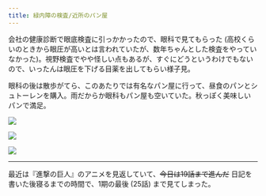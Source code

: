 ```yaml
---
title: 緑内障の検査/近所のパン屋
---
```


会社の健康診断で眼底検査に引っかかったので、眼科で見てもらった (高校くらいのときから眼圧が高いとは言われていたが、数年ちゃんとした検査をやっていなかった)。視野検査でやや怪しい点もあるが、すぐにどうというわけでもないので、いったんは眼圧を下げる目薬を出してもらい様子見。

眼科の後は散歩がてら、このあたりでは有名なパン屋に行って、昼食のパンとシュトーレンを購入。雨だからか眼科もパン屋も空いていた。秋っぽく美味しいパンで満足。

![](https://photos.apkas.net/medium/202311/20231117-124105.webp)

![](https://photos.apkas.net/medium/202311/20231117-124142.webp)

![](https://photos.apkas.net/medium/202311/20231117-135709.webp)

---

最近は『進撃の巨人』のアニメを見返していて、~~今日は19話まで進んだ~~ 日記を書いた後寝るまでの時間で、1期の最後 (25話) まで見てしまった。
